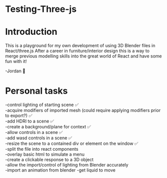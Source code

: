 # Testing-Three-js

# Introduction

This is a playground for my own development of using 3D Blender files in React/three.js
After a career in furniture/interior design this is a way to merge previous modelling skills into the great world of React and have some fun with it!

-Jordan 🐛

# Personal tasks

-control lighting of starting scene  ✅\
-acquire modifiers of imported mesh (could require applying modifiers prior to export?) ✅\
-add HDRI to a scene ✅\
-create a background/plane for context ✅\
-allow controls in a scene ✅\
-add wasd controls in a scene ✅\
-resize the scene to a contained div or element on the window ✅\
-split the file into react components\
-overlay basic html to simulate a menu\
-create a clickable response to a 3D object\
-allow the import/control of lighting from Blender accurately\
-import an animation from blender
-get liquid to move
